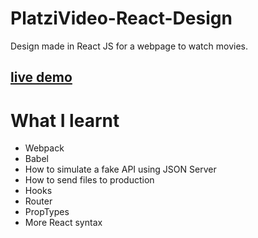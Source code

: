 # PlatziVideo-React-Design

Design made in React JS for a webpage to watch movies. 

## [live demo](https://andrescampuzano.github.io/React-PlatziVideo-Design/)

# What I learnt

-   Webpack
-   Babel
-   How to simulate a fake API using JSON Server
-   How to send files to production
-   Hooks
-   Router
-   PropTypes
-   More React syntax
